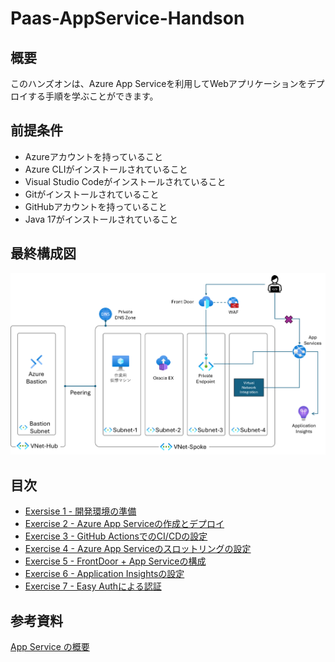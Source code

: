 # Paas-AppService-Handson

## 概要

このハンズオンは、Azure App Serviceを利用してWebアプリケーションをデプロイする手順を学ぶことができます。

## 前提条件

- Azureアカウントを持っていること
- Azure CLIがインストールされていること
- Visual Studio Codeがインストールされていること
- Gitがインストールされていること
- GitHubアカウントを持っていること
- Java 17がインストールされていること

## 最終構成図

<img src="./images/Top/1-01.png" width="800">

## 目次

- [Exersise 1 - 開発環境の準備](./documents/Exercise%201.md)
- [Exercise 2 - Azure App Serviceの作成とデプロイ](./documents/Exercise%202.md)
- [Exercise 3 - GitHub ActionsでのCI/CDの設定](./documents/Exercise%203.md)
- [Exercise 4 - Azure App Serviceのスロットリングの設定](./documents/Exercise%204.md)
- [Exercise 5 - FrontDoor + App Serviceの構成](./documents/Exercise%205.md)
- [Exercise 6 - Application Insightsの設定](./documents/Exercise%206.md)
- [Exercise 7 - Easy Authによる認証](./documents/Exercise%207.md)

## 参考資料
[App Service の概要](https://learn.microsoft.com/ja-jp/azure/app-service/overview)